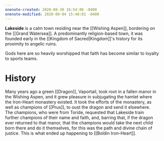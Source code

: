 ```yaml
---
onenote-created: 2020-08-30 16:54:06 -0400
onenote-modified: 2020-09-04 15:48:01 -0400
---
```


**Lakeside** is a calm town residing near the [[Wishing Aspen]], bordering on the [[Grand Watersea]]. A predominantly religion-based town, it was founded early in the [[Kingdom of Sacred|Kingdom]]'s history for its proximity to angelic ruins.

Gods here are so heavily worshipped that faith has become similar to loyalty to sports teams.

# History
Many years ago a green [[Dragon]], Vaportail, took root in a fallen manor in the Wishing Aspen, and it grew pleasure in subjugating the hamlet where the Iron-Heart monastery existed. It took the efforts of the monastery, as well as champions of [[Prus]], to oust the dragon and send it elsewhere. The champions, who were from Toride, requested that Lakeside train further champions of their name and faith, and, barring that, if the dragon ever returned to that manor, that the champions would take the next child born there and do it themselves, for this was the path and divine chain of justice. This is what ended up happening to [[Boldin Iron-Heart]].